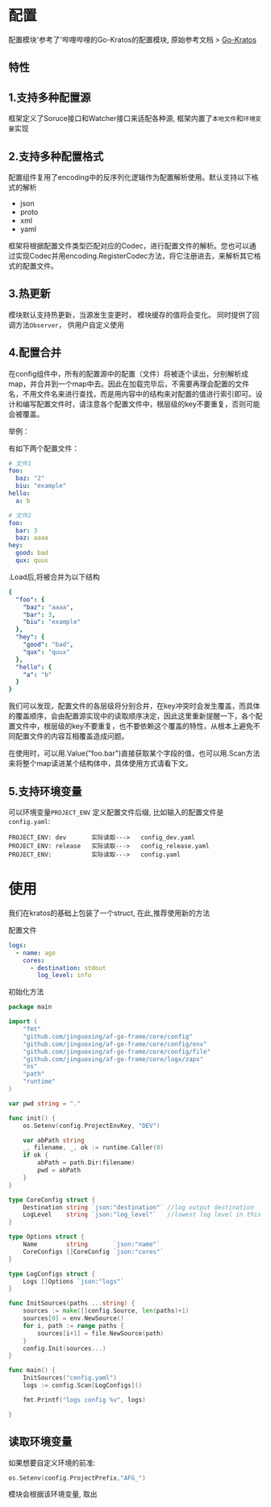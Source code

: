 # 配置
配置模块'参考了'哔哩哔哩的Go-Kratos的配置模块, 原始参考文档 > [Go-Kratos](https://go-kratos.dev/docs/component/config/)


## 特性
## 1.支持多种配置源
框架定义了Soruce接口和Watcher接口来适配各种源, 框架内置了`本地文件`和`环境变量`实现

## 2.支持多种配置格式
配置组件复用了encoding中的反序列化逻辑作为配置解析使用。默认支持以下格式的解析
* json
* proto
* xml
* yaml

框架将根据配置文件类型匹配对应的Codec，进行配置文件的解析。您也可以通过实现Codec并用encoding.RegisterCodec方法，将它注册进去，来解析其它格式的配置文件。

## 3.热更新
模块默认支持热更新，当源发生变更时， 模块缓存的值将会变化。 同时提供了回调方法`Observer`， 供用户自定义使用

## 4.配置合并
在config组件中，所有的配置源中的配置（文件）将被逐个读出，分别解析成map，并合并到一个map中去。因此在加载完毕后，不需要再理会配置的文件名，不用文件名来进行查找，而是用内容中的结构来对配置的值进行索引即可。设计和编写配置文件时，请注意各个配置文件中，根层级的key不要重复，否则可能会被覆盖。

举例：

有如下两个配置文件：
```yaml
# 文件1
foo:
  baz: "2"
  biu: "example"
hello:
  a: b
```
```yaml
# 文件2
foo:
  bar: 3
  baz: aaaa
hey:
  good: bad
  qux: quux
```
.Load后,将被合并为以下结构
```yaml
{
  "foo": {
    "baz": "aaaa",
    "bar": 3,
    "biu": "example"
  },
  "hey": {
    "good": "bad",
    "qux": "quux"
  },
  "hello": {
    "a": "b"
  }
}
```
我们可以发现，配置文件的各层级将分别合并，在key冲突时会发生覆盖，而具体的覆盖顺序，会由配置源实现中的读取顺序决定，因此这里重新提醒一下，各个配置文件中，根层级的key不要重复，也不要依赖这个覆盖的特性，从根本上避免不同配置文件的内容互相覆盖造成问题。

在使用时，可以用.Value("foo.bar")直接获取某个字段的值，也可以用.Scan方法来将整个map读进某个结构体中，具体使用方式请看下文。

## 5.支持环境变量
可以环境变量`PROJECT_ENV` 定义配置文件后缀, 比如输入的配置文件是`config.yaml`:
```shell
PROJECT_ENV: dev       实际读取--->   config_dev.yaml
PROJECT_ENV: release   实际读取--->   config_release.yaml
PROJECT_ENV:           实际读取--->   config.yaml
```

 # 使用
我们在kratos的基础上包装了一个struct, 在此,推荐使用新的方法

配置文件
```yaml
logs:
  - name: ago
    cores:
      - destination: stdout
        log_level: info
```

初始化方法
```go
package main

import (
	"fmt"
	"github.com/jinguoxing/af-go-frame/core/config"
	"github.com/jinguoxing/af-go-frame/core/config/env"
	"github.com/jinguoxing/af-go-frame/core/config/file"
	"github.com/jinguoxing/af-go-frame/core/logx/zapx"
	"os"
	"path"
	"runtime"
)

var pwd string = "."

func init() {
	os.Setenv(config.ProjectEnvKey, "DEV")

	var abPath string
	_, filename, _, ok := runtime.Caller(0)
	if ok {
		abPath = path.Dir(filename)
		pwd = abPath
	}
}

type CoreConfig struct {
	Destination string `json:"destination"` //log output destination
	LogLevel    string `json:"log_level"`   //lowest log level in this core
}

type Options struct {
	Name        string       `json:"name"`
	CoreConfigs []CoreConfig `json:"cores"`
}

type LogConfigs struct {
	Logs []Options `json:"logs"`
}

func InitSources(paths ...string) {
	sources := make([]config.Source, len(paths)+1)
	sources[0] = env.NewSource()
	for i, path := range paths {
		sources[i+1] = file.NewSource(path)
	}
	config.Init(sources...)
}

func main() {
	InitSources("config.yaml")
	logs := config.Scan[LogConfigs]()

	fmt.Printf("logs config %v", logs)

}
```

## 读取环境变量
如果想要自定义环境的前准:
```go
os.Setenv(config.ProjectPrefix,"AFG_")
```
模块会根据该环境变量, 取出















